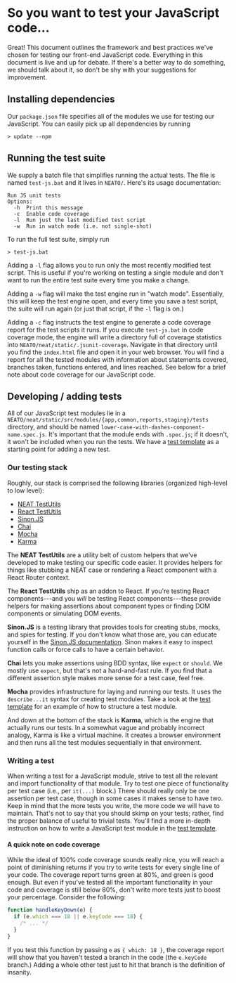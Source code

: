 # So you want to test your JavaScript code...

Great! This document outlines the framework and best practices we've chosen for
testing our front-end JavaScript code. Everything in this document is live and
up for debate. If there's a better way to do something, we should talk about it,
so don't be shy with your suggestions for improvement.

## Installing dependencies

Our `package.json` file specifies all of the modules we use for testing our
JavaScript. You can easily pick up all dependencies by running

```
> update --npm
```

## Running the test suite

We supply a batch file that simplifies running the actual tests. The file is
named `test-js.bat` and it lives in `NEATO/`. Here's its usage documentation:

```
Run JS unit tests
Options:
  -h  Print this message
  -c  Enable code coverage
  -l  Run just the last modified test script
  -w  Run in watch mode (i.e. not single-shot)
```

To run the full test suite, simply run

```
> test-js.bat
```

Adding a `-l` flag allows you to run only the most recently modified test
script. This is useful if you're working on testing a single module and don't
want to run the entire test suite every time you make a change.

Adding a `-w` flag will make the test engine run in "watch mode". Essentially,
this will keep the test engine open, and every time you save a test script, the
suite will run again (or just that script, if the `-l` flag is on.)

Adding a `-c` flag instructs the test engine to generate a code coverage report
for the test scripts it runs. If you execute `test-js.bat` in code coverage
mode, the engine will write a directory full of coverage statistics into
`NEATO/neat/static/.jsunit-coverage`. Navigate in that directory until you find
the `index.html` file and open it in your web browser. You will find a report
for all the tested modules with information about statements covered, branches
taken, functions entered, and lines reached. See below for a brief note about
code coverage for our JavaScript code.

## Developing / adding tests

All of our JavaScript test modules lie in a
`NEATO/neat/static/src/modules/{app,common,reports,staging}/tests` directory,
and should be named `lower-case-with-dashes-component-name.spec.js`. It's
important that the module ends with `.spec.js`; if it doesn't, it won't be
included when you run the tests. We have a [test template][test-template] as a
starting point for adding a new test.

### Our testing stack

Roughly, our stack is comprised the following libraries (organized high-level
to low level):

* [NEAT TestUtils][ntUtils]
* [React TestUtils][TestUtils]
* [Sinon.JS][sinon]
* [Chai][chai]
* [Mocha][mocha]
* [Karma][karma]

The **NEAT TestUtils** are a utility belt of custom helpers that we've developed to
make testing our specific code easier. It provides helpers for things like
stubbing a NEAT case or rendering a React component with a React Router context.

The **React TestUtils** ship as an addon to React. If you're testing React
components---and you *will* be testing React components---these provide helpers
for making assertions about component types or finding DOM components or
simulating DOM events.

**Sinon.JS** is a testing library that provides tools for creating stubs, mocks,
and spies for testing. If you don't know what those are, you can educate
yourself in the [Sinon.JS documentation][sinon-docs]. Sinon makes it easy to
inspect function calls or force calls to have a certain behavior.

**Chai** lets you make assertions using BDD syntax, like `expect` or `should`.
We mostly use `expect`, but that's not a hard-and-fast rule. If you find that a
different assertion style makes more sense for a test case, feel free.

**Mocha** provides infrastructure for laying and running our tests. It uses the
`describe...it` syntax for creating test modules. Take a look at the
[test template][test-template] for an example of how to structure a test module.

And down at the bottom of the stack is **Karma**, which is the engine that actually
runs our tests. In a somewhat vague and probably incorrect analogy, Karma is
like a virtual machine. It creates a browser environment and then runs all the
test modules sequentially in that environment.

### Writing a test

When writing a test for a JavaScript module, strive to test all the relevant and
import functionality of that module. Try to test one piece of functionality per
test case (i.e., per `it(...)` block.) There should really only be one assertion
per test case, though in some cases it makes sense to have two. Keep in mind
that the more tests you write, the more code we will have to maintain. That's
not to say that you should skimp on your tests; rather, find the proper balance
of useful to trivial tests. You'll find a more in-depth instruction on how to
write a JavaScript test module in the [test template][test-template].

#### A quick note on code coverage

While the ideal of 100% code coverage sounds really nice, you will reach a point
of diminishing returns if you try to write tests for every single line of your
code. The coverage report turns green at 80%, and green is good enough. But even
if you've tested all the important functionality in your code and coverage is
still below 80%, don't write more tests just to boost your percentage. Consider
the following:

```js
function handleKeyDown(e) {
  if (e.which === 18 || e.keyCode === 18) {
    /* ... */
  }
}
```

If you test this function by passing `e` as `{ which: 18 }`, the coverage report
will show that you haven't tested a branch in the code (the `e.keyCode` branch.)
Adding a whole other test just to hit that branch is the definition of insanity.

[ntUtils]: http://rg-sec-saws05.ad.sec.gov/neat-development/NEATO/blob/master/neat/static/test-utils.js
[TestUtils]: http://facebook.github.io/react/docs/test-utils.html
[sinon]: http://sinonjs.org/
[chai]: http://chaijs.com/
[mocha]: http://mochajs.org/
[karma]: http://karma-runner.github.io/
[sinon-docs]: http://sinonjs.org/docs/
[test-template]: http://rg-sec-saws05.ad.sec.gov/neat-development/NEATO/blob/master/neat/static/test-template.spec.js
